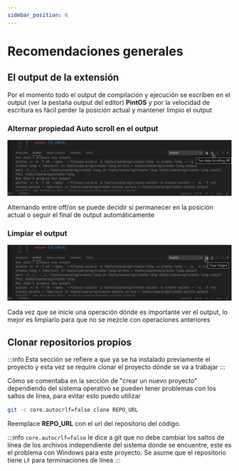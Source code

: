 ```yaml
---
sidebar_position: 6
---
```

# Recomendaciones generales

## El output de la extensión

Por el momento todo el output de compilación y ejecución se escriben
en el output (ver la pestaña output del editor) **PintOS** y por la velocidad
de escritura es fácil perder la posición actual y mantener limpio el output

### Alternar propiedad Auto scroll en el output

![image](assets/auto-scroll-button.png)

Alternando entre off/on se puede decidir si permanecer en la posición actual
o seguir el final de output automáticamente

### Limpiar el output

![image](assets/clear-output-button.png)

Cada vez que se inicie una operación dónde es importante ver el output, lo mejor
es limpiarlo para que no se mezcle con operaciones anteriores

## Clonar repositorios propios

:::info
Esta sección se refiere a que ya se ha instalado previamente el proyecto
y esta vez se require clonar el proyecto dónde se va a trabajar
:::

Cómo se comentaba en la sección de "crear un nuevo proyecto" dependiendo
del sistema operativo se pueden tener problemas con los saltos de línea,
para evitar esto puedo utilizar

```bash
git -c core.autocrlf=false clone REPO_URL
```

Reemplace **REPO_URL** con el url del repositorio del código.

:::info
`core.autocrlf=false` le dice a git que no debe cambiar los saltos
de línea de los archivos independiente del sistema dónde se encuentre,
este es el problema con Windows para este proyecto. Se asume que el
repositorio tiene `LF` para terminaciones de línea
:::


